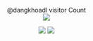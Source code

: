 <!-- - 👋 Hi, I’m @dangkhoadl
- 👀 I’m interested in ...
- 🌱 I’m currently learning ...
- 💞️ I’m looking to collaborate on ...
- 📫 How to reach me ... -->

<p align="center"> 
  @dangkhoadl visitor Count<br>
  <img src="https://profile-counter.glitch.me/dangkhoadl/count.svg" />
</p>

<p align="center">
  <img src="https://api.githubtrends.io/user/svg/dangkhoadl/repos?time_range=one_year&group=other&loc_metric=changed&theme=dark" />
  <img src="https://api.githubtrends.io/user/svg/dangkhoadl/langs?time_range=one_year&loc_metric=changed&compact=True&theme=dark" />
</p>
